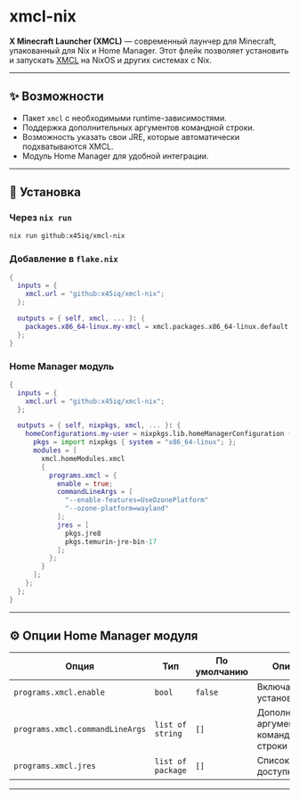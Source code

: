 # xmcl-nix

**X Minecraft Launcher (XMCL)** — современный лаунчер для Minecraft, упакованный для Nix и Home Manager.
Этот флейк позволяет установить и запускать [XMCL](https://github.com/Voxelum/x-minecraft-launcher) на NixOS и других системах с Nix.

---

## ✨ Возможности
- Пакет `xmcl` с необходимыми runtime-зависимостями.
- Поддержка дополнительных аргументов командной строки.
- Возможность указать свои JRE, которые автоматически подхватываются XMCL.
- Модуль Home Manager для удобной интеграции.

---

## 🚀 Установка

### Через `nix run`
```bash
nix run github:x45iq/xmcl-nix
````

### Добавление в `flake.nix`

```nix
{
  inputs = {
    xmcl.url = "github:x45iq/xmcl-nix";
  };

  outputs = { self, xmcl, ... }: {
    packages.x86_64-linux.my-xmcl = xmcl.packages.x86_64-linux.default;
  };
}
```

### Home Manager модуль

```nix
{
  inputs = {
    xmcl.url = "github:x45iq/xmcl-nix";
  };

  outputs = { self, nixpkgs, xmcl, ... }: {
    homeConfigurations.my-user = nixpkgs.lib.homeManagerConfiguration {
      pkgs = import nixpkgs { system = "x86_64-linux"; };
      modules = [
        xmcl.homeModules.xmcl
        {
          programs.xmcl = {
            enable = true;
            commandLineArgs = [
              "--enable-features=UseOzonePlatform"
              "--ozone-platform=wayland"
            ];
            jres = [
              pkgs.jre8
              pkgs.temurin-jre-bin-17
            ];
          };
        }
      ];
    };
  };
}
```

---

## ⚙️ Опции Home Manager модуля

| Опция                           | Тип               | По умолчанию | Описание                                  |
| ------------------------------- | ----------------- | ------------ | ----------------------------------------- |
| `programs.xmcl.enable`          | `bool`            | `false`      | Включает установку XMCL                   |
| `programs.xmcl.commandLineArgs` | `list of string`  | `[]`         | Дополнительные аргументы командной строки |
| `programs.xmcl.jres`            | `list of package` | `[]`         | Список JRE, доступных XMCL                |

---

